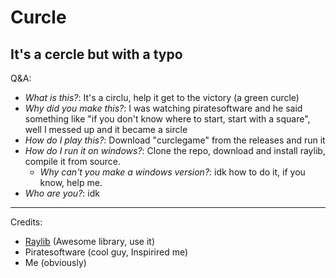 # Curcle
## It's a cercle but with a typo


Q&A:
- *What is this?*: It's a circlu, help it get to the victory (a green curcle)
- *Why did you make this?*: I was watching piratesoftware and he said something like "if you don't know where to start, start with a square", well I messed up and it became a sircle
- *How do I play this?*: Download "curclegame" from the releases and run it
- *How do I run it on windows?*: Clone the repo, download and install raylib, compile it from source.
   - *Why can't you make a windows version?*: idk how to do it, if you know, help me.
- *Who are you?*: idk

---
Credits:
- [Raylib](https://github.com/raysan5/raylib) (Awesome library, use it)
- Piratesoftware (cool guy, Inspirired me)
- Me (obviously)
